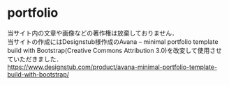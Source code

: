 # portfolio
当サイト内の文章や画像などの著作権は放棄しておりません．  
当サイトの作成にはDesignstub様作成のAvana – minimal portfolio template build with Bootstrap(Creative Commons Attribution 3.0)を改変して使用させていただきました．  
https://www.designstub.com/product/avana-minimal-portfolio-template-build-with-bootstrap/
